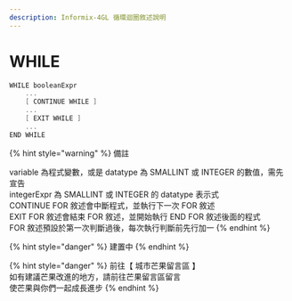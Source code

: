 ```yaml
---
description: Informix-4GL 循環迴圈敘述說明
---
```


# WHILE

```objectivec
WHILE booleanExpr
    ...
    [ CONTINUE WHILE ]
    ...
    [ EXIT WHILE ]
    ...
END WHILE
```

{% hint style="warning" %}
備註

variable  為程式變數，或是  datatype  為  SMALLINT  或  INTEGER  的數值，需先宣告  
integerExpr  為  SMALLINT  或  INTEGER  的  datatype  表示式  
CONTINUE FOR  敘述會中斷程式，並執行下一次  FOR  敘述  
EXIT FOR  敘述會結束  FOR  敘述，並開始執行  END FOR  敘述後面的程式  
FOR  敘述預設於第一次判斷過後，每次執行判斷前先行加一
{% endhint %}

{% hint style="danger" %}
建置中
{% endhint %}

{% hint style="danger" %}
前往【 城市芒果留言區 】  
如有建議芒果改進的地方，請前往芒果留言區留言  
使芒果與你們一起成長進步
{% endhint %}

